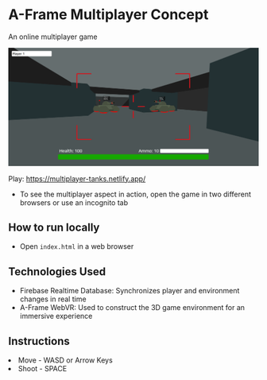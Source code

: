 <h1> A-Frame Multiplayer Concept </h1>

An online multiplayer game

<img src="images/thumbnail.png">

Play: https://multiplayer-tanks.netlify.app/
<ul>
  <li>To see the multiplayer aspect in action, open the game in two different browsers or use an incognito tab</li>
</ul>

<h2>How to run locally</h2>
<ul>
  <li>Open <code>index.html</code> in a web browser</li>
</ul>

<h2>Technologies Used</h2>
<ul>
  <li> Firebase Realtime Database: Synchronizes player and environment changes in real time </li>
  <li> A-Frame WebVR: Used to construct the 3D game environment for an immersive experience </li>
</ul>

<h2> Instructions </h2>
<li> Move - WASD or Arrow Keys </li>
<li> Shoot - SPACE </li>

